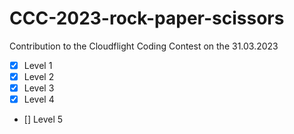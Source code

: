 # CCC-2023-rock-paper-scissors
Contribution to the Cloudflight Coding Contest on the 31.03.2023

- [x] Level 1
- [x] Level 2
- [x] Level 3
- [x] Level 4
- [] Level 5
